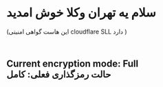     
 <h1>سلام یه تهران وکلا خوش امدید </h1>
                                                                                                                                                                                                                                             
</h2>(این هاست گواهی امنیتی cloudflare SLL دارد )<h2>

<br>
Current encryption mode: Full
<br>
حالت رمزگذاری فعلی: کامل
